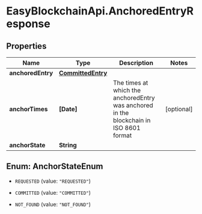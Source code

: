 # EasyBlockchainApi.AnchoredEntryResponse

## Properties
Name | Type | Description | Notes
------------ | ------------- | ------------- | -------------
**anchoredEntry** | [**CommittedEntry**](CommittedEntry.md) |  | 
**anchorTimes** | **[Date]** | The times at which the anchoredEntry was anchored in the blockchain in ISO 8601 format | [optional] 
**anchorState** | **String** |  | 


<a name="AnchorStateEnum"></a>
## Enum: AnchorStateEnum


* `REQUESTED` (value: `"REQUESTED"`)

* `COMMITTED` (value: `"COMMITTED"`)

* `NOT_FOUND` (value: `"NOT_FOUND"`)




